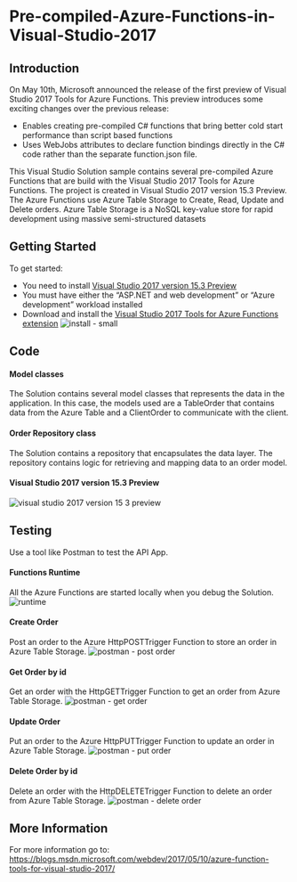 # Pre-compiled-Azure-Functions-in-Visual-Studio-2017

## Introduction
On May 10th, Microsoft announced the release of the first preview of Visual Studio 2017 Tools for Azure Functions.
This preview introduces some exciting changes over the previous release:
- Enables creating pre-compiled C# functions that bring better cold start performance than script based functions
- Uses WebJobs attributes to declare function bindings directly in the C# code rather than the separate function.json file.

This Visual Studio Solution sample contains several pre-compiled Azure Functions that are build with the Visual Studio 2017 Tools for Azure Functions. The project is created in Visual Studio 2017 version 15.3 Preview. The Azure Functions use Azure Table Storage to Create, Read, Update and Delete orders. Azure Table Storage is a NoSQL key-value store for rapid development using massive semi-structured datasets


## Getting Started
To get started:
- You need to install [Visual Studio 2017 version 15.3 Preview](https://www.visualstudio.com/vs/preview/)
- You must have either the “ASP.NET and web development” or “Azure development” workload installed
- Download and install the [Visual Studio 2017 Tools for Azure Functions extension](https://marketplace.visualstudio.com/items?itemName=AndrewBHall-MSFT.AzureFunctionToolsforVisualStudio2017)
![install - small](https://cloud.githubusercontent.com/assets/4686866/26544780/6820f712-4463-11e7-96a7-e549d282f605.png)


## Code
#### Model classes
The Solution contains several model classes that represents the data in the application. In this case, the models used are a TableOrder that contains data from the Azure Table  and a ClientOrder to communicate with the client.

#### Order Repository class
The Solution contains a repository that encapsulates the data layer. The repository contains logic for retrieving and mapping data to an order model. 

#### Visual Studio 2017 version 15.3 Preview
![visual studio 2017 version 15 3 preview](https://cloud.githubusercontent.com/assets/4686866/26531801/73f54cfe-43f1-11e7-8bcf-0f8be41d9ed4.png)


## Testing
Use a tool like Postman to test the API App.

#### Functions Runtime 
All the Azure Functions are started locally when you debug the Solution.
![runtime](https://cloud.githubusercontent.com/assets/4686866/26531818/df2e9dd6-43f1-11e7-84f1-034678a7eb82.png)

#### Create Order
Post an order to the Azure HttpPOSTTrigger Function to store an order in Azure Table Storage.
![postman - post order](https://cloud.githubusercontent.com/assets/4686866/26531743/14cbd97e-43f0-11e7-9e23-25e4d3635884.png)

#### Get Order by id
Get an order with the HttpGETTrigger Function to get an order from Azure Table Storage.
![postman - get order](https://cloud.githubusercontent.com/assets/4686866/26531777/9ccdb478-43f0-11e7-8a21-fa205df0d990.png)

#### Update Order
Put an order to the Azure HttpPUTTrigger Function to update an order in Azure Table Storage.
![postman - put order](https://cloud.githubusercontent.com/assets/4686866/26531779/df46e3b0-43f0-11e7-9c59-f40b490d9b58.png)

#### Delete Order by id
Delete an order with the HttpDELETETrigger Function to delete an order from Azure Table Storage.
![postman - delete order](https://cloud.githubusercontent.com/assets/4686866/26531794/35398840-43f1-11e7-9a3d-08b4b5981a0c.png)


## More Information
For more information go to: 
https://blogs.msdn.microsoft.com/webdev/2017/05/10/azure-function-tools-for-visual-studio-2017/
